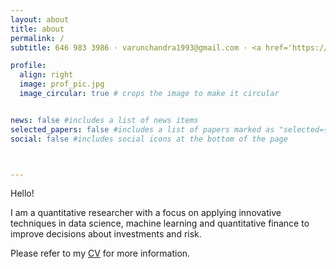 ```yaml
---
layout: about
title: about
permalink: /
subtitle: 646 983 3986 · varunchandra1993@gmail.com · <a href='https://www.linkedin.com/in/hello-varun/'>LinkedIn</a>

profile:
  align: right
  image: prof_pic.jpg
  image_circular: true # crops the image to make it circular


news: false #includes a list of news items
selected_papers: false #includes a list of papers marked as "selected={true}"
social: false #includes social icons at the bottom of the page



---
```


Hello!

I am a quantitative researcher with a focus on applying innovative techniques in data science, machine learning and quantitative finance
to improve decisions about investments and risk. 

Please refer to my <a href='assets/pdf/varun-chandra-resume.pdf'>CV</a> for more information. 
